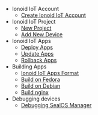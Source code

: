- Ionoid IoT Account 
  - [Create Ionoid IoT Account](../Register/register.md)
- Ionoid IoT Project
  - [New Project](../NewProject/newProject.md)
  - [Add New Device](../NewDevice/newDevice.md)
- Ionoid IoT Apps
  - [Deploy Apps ](../DeployApp/deployApp.md)
  - [Update Apps](../UpdateApp/updateApp.md)
  - [Rollback Apps](../RollbackApp/rollbackApp.md)
- Building Apps
  - [Ionoid IoT Apps Format](../apps/README.md)
  - [Build on Fedora](../apps/build/build_on_fedora_linux.md)
  - [Build on Debian](../apps/build/build_on_debian_linux.rst)
  - [Build nginx](../apps/build/nginx.md)
- Debugging devices
  - [Debugging SealOS Manager](../debug/debug-sealos-manager.md)

